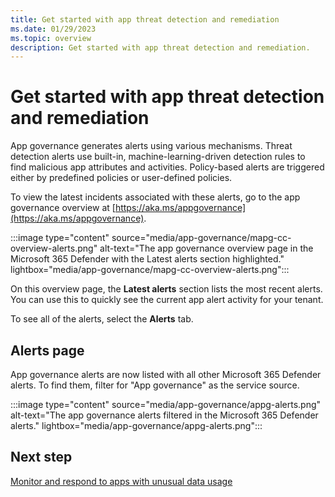 ```yaml
---
title: Get started with app threat detection and remediation
ms.date: 01/29/2023
ms.topic: overview
description: Get started with app threat detection and remediation.
---
```


# Get started with app threat detection and remediation

App governance generates alerts using various mechanisms. Threat detection alerts use built-in, machine-learning-driven detection rules to find malicious app attributes and activities. Policy-based alerts are triggered either by predefined policies or user-defined policies. 

To view the latest incidents associated with these alerts, go to the app governance overview at [https://aka.ms/appgovernance](https://aka.ms/appgovernance).

:::image type="content" source="media/app-governance/mapg-cc-overview-alerts.png" alt-text="The app governance overview page in the Microsoft 365 Defender with the Latest alerts section highlighted." lightbox="media/app-governance/mapg-cc-overview-alerts.png":::

On this overview page, the **Latest alerts** section lists the most recent alerts. You can use this to quickly see the current app alert activity for your tenant.

To see all of the alerts, select the **Alerts** tab.

## Alerts page

App governance alerts are now listed with all other Microsoft 365 Defender alerts. To find them, filter for "App governance" as the service source.

:::image type="content" source="media/app-governance/appg-alerts.png" alt-text="The app governance alerts filtered in the Microsoft 365 Defender alerts." lightbox="media/app-governance/appg-alerts.png":::

## Next step

[Monitor and respond to apps with unusual data usage](app-governance-monitor-apps-unusual-data-usage.md)


